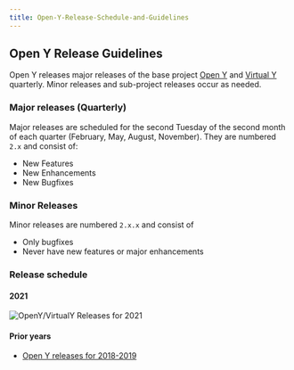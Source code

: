 ```yaml
---
title: Open-Y-Release-Schedule-and-Guidelines
---
```


## Open Y Release Guidelines

Open Y releases major releases of the base project [Open Y](https://github.com/ymcatwincities/openy) and [Virtual Y](https://github.com/ymcatwincities/openy_gated_content) quarterly. Minor releases and sub-project releases occur as needed.

### Major releases (Quarterly)

Major releases are scheduled for the second Tuesday of the second month of each quarter (February, May, August, November). They are numbered `2.x` and consist of:

- New Features
- New Enhancements
- New Bugfixes

### Minor Releases

Minor releases are numbered `2.x.x` and consist of

- Only bugfixes
- Never have new features or major enhancements

### Release schedule

#### 2021

![OpenY/VirtualY Releases for 2021](https://user-images.githubusercontent.com/563412/104428684-6fd65800-558d-11eb-93b3-5c63e92ccd56.png)

#### Prior years

- [Open Y releases for 2018-2019](https://user-images.githubusercontent.com/238201/146017405-10f28823-5af7-4498-9384-5502cbf5adaf.png)
